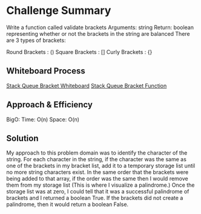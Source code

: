 # Challenge Summary

Write a function called validate brackets
Arguments: string
Return: boolean
representing whether or not the brackets in the string are balanced
There are 3 types of brackets:

Round Brackets : ()
Square Brackets : []
Curly Brackets : {}

## Whiteboard Process
[Stack Queue Bracket Whiteboard](/docs/stack_queue_brackets/stack_queue_brackets.png)
[Stack Queue Bracket Function](/code_challenges/stack_queue_brackets.py)

## Approach & Efficiency
BigO:
Time: O(n)
Space: O(n)

## Solution

My approach to this problem domain was to identify the character of the string.
For each character in the string, if the character was the same as one of the brackets in my bracket list, add it to a temporary storage list until no more string characters exist.
In the same order that the brackets were being added to that array, if the order was the same then I would remove them from my storage list (This is where I visualize a palindrome.)
Once the storage list was at zero, I could tell that it was a successful palindrome of brackets and I returned a boolean True.
If the brackets did not create a palindrome, then it would return a boolean False.
